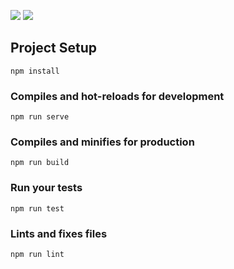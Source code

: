 <p>
  <a href="https://vuejs.org/"><img src="https://img.shields.io/badge/vue-2.x-blue.svg" /></a>
  <a href="http://www.w3school.com.cn/css3/index.ASP"><img src="https://img.shields.io/badge/css-3.0-green.svg" /></a>
</p>


## Project Setup
```
npm install
```

### Compiles and hot-reloads for development
```
npm run serve
```

### Compiles and minifies for production
```
npm run build
```

### Run your tests
```
npm run test
```

### Lints and fixes files
```
npm run lint
```
